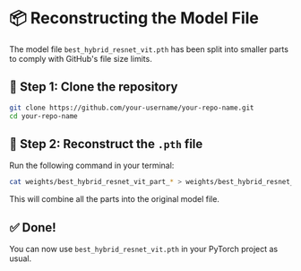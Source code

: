 # 📦 Reconstructing the Model File

The model file `best_hybrid_resnet_vit.pth` has been split into smaller parts to comply with GitHub's file size limits.

## 🔧 Step 1: Clone the repository
```bash
git clone https://github.com/your-username/your-repo-name.git
cd your-repo-name
```

## 🔧 Step 2: Reconstruct the `.pth` file
Run the following command in your terminal:

```bash
cat weights/best_hybrid_resnet_vit_part_* > weights/best_hybrid_resnet_vit.pth
```

This will combine all the parts into the original model file.

## ✅ Done!
You can now use `best_hybrid_resnet_vit.pth` in your PyTorch project as usual.
